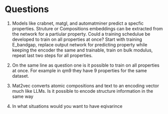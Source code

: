 # Questions 

1. Models like crabnet, matgl, and automatminer predict a specfic properties. Struture or Compositions embeddings can be extracted from the network for a partiular property. Could a training schedulue be developed to train on all properties at once? Start with training E_bandgap, replace output network for predicting property while keeping the encoder the same and trainable, train on bulk modulus, repeat last two steps for all properties.

2. On the same line as question one is it possible to train on all properties at once. For example in qm9 they have 9 properties for the same dataset. 

2. Mat2vec converts atomic compositions and text to an encoding vector much like LLMs. Is it possible to encode structure information in the same way

4. In what situations would you want to have eqivarince 